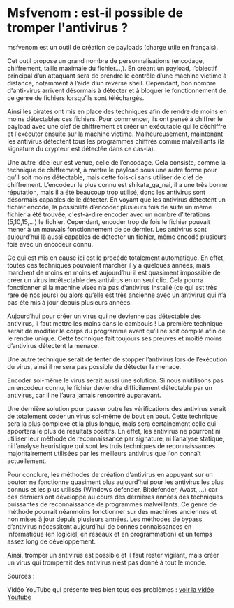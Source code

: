 # Msfvenom : est-il possible de tromper l'antivirus ?

msfvenom est un outil de création de payloads (charge utile en français).

Cet outil propose un grand nombre de personnalisations (encodage, chiffrement, taille maximale du fichier…,).
En créant un payload, l’objectif principal d’un attaquant sera de prendre le contrôle d’une machine victime à
distance, notamment à l’aide d’un reverse shell.
Cependant, bon nombre d'anti-virus arrivent désormais à détecter et à bloquer le fonctionnement de ce genre de
fichiers lorsqu’ils sont téléchargés.


Ainsi les pirates ont mis en place des techniques afin de rendre de moins en moins détectables ces fichiers.
Pour commencer, ils ont pensé à chiffrer le payload avec une clef de chiffrement
et créer un exécutable qui le déchiffre et l'exécuter ensuite sur la machine victime. Malheureusement, maintenant
les antivirus détectent tous les programmes chiffrés comme malveillants
(la signature du crypteur est détectée dans ce cas-là).


Une autre idée leur est venue, celle de l’encodage. Cela consiste, comme la technique de chiffrement, à mettre
le payload sous une autre forme pour qu’il soit moins détectable, mais
cette fois-ci sans utiliser de clef de chiffrement. L’encodeur le plus connu est shikata_ga_nai, il a une très
bonne réputation, mais il a été beaucoup trop utilisé, donc les antivirus
sont désormais capables de le détecter. En voyant que les antivirus détectent un fichier encodé, la possibilité
d’encoder plusieurs fois de suite un même fichier a été trouvée, c'est-à-dire
encoder avec un nombre d’itérations (5,10,15,...) le fichier. Cependant, encoder trop de fois le fichier pouvait
mener à un mauvais fonctionnement de ce dernier. Les antivirus sont aujourd’hui
là aussi capables de détecter un fichier, même encodé plusieurs fois avec un encodeur connu.


Ce qui est mis en cause ici est le procédé totalement automatique. En effet, toutes ces techniques pouvaient
marcher il y a quelques années, mais marchent de moins en moins et aujourd’hui il
est quasiment impossible de créer un virus indétectable des antivirus en un seul clic. Cela pourra fonctionner
si la machine visée n’a pas d’antivirus installé (ce qui est très rare de nos
jours) ou alors qu’elle est très ancienne avec un antivirus qui n’a pas été mis à jour depuis plusieurs années.


Aujourd’hui pour créer un virus qui ne devienne pas détectable des antivirus, il faut mettre les mains dans le
cambouis ! La première technique serait de modifier le corps du programme avant
qu’il ne soit compilé afin de le rendre unique. Cette technique fait toujours ses preuves et moitié moins
d’antivirus détectent la menace.

Une autre technique serait de tenter de stopper l’antivirus lors de l’exécution du virus, ainsi il ne sera pas
possible de détecter la menace.


Encoder soi-même le virus serait aussi une solution. Si nous n’utilisons pas un encodeur connu, le fichier deviendra
difficilement détectable par un antivirus, car il ne l’aura jamais rencontré
auparavant.


Une dernière solution pour passer outre les vérifications des antivirus serait de totalement coder un virus
soi-même de bout en bout. Cette technique sera la plus complexe et la plus longue,
mais sera certainement celle qui apportera le plus de résultats positifs. En effet, les antivirus ne pourront ni
utiliser leur méthode de reconnaissance par signature, ni l’analyse statique,
ni l’analyse heuristique qui sont les trois techniques de reconnaissances majoritairement utilisées par les
meilleurs antivirus que l'on connaît actuellement.


Pour conclure, les méthodes de création d’antivirus en appuyant sur un bouton ne fonctionne quasiment plus
aujourd’hui pour les antivirus les plus connus et les plus utilisés
(Windows defender, Bitdefender, Avast, ...) car ces derniers ont développé au cours des dernières années des
techniques puissantes de reconnaissance de programmes malveillants. Ce genre
de méthode pourrait néanmoins fonctionner sur des machines anciennes et non mises à jour depuis plusieurs
années. Les méthodes de bypass d’antivirus nécessitent aujourd’hui de bonnes
connaissances en informatique (en logiciel, en réseaux et en programmation) et un temps assez long de
développement.


Ainsi, tromper un antivirus est possible et il faut rester vigilant, mais créer un virus qui tromperait des
antivirus n’est pas donné à tout le monde.


Sources :

Vidéo YouTube qui présente très bien tous ces problèmes : [voir la vidéo Youtube](https://www.youtube.com/watch?v=2H_1ZkZ83gI&t=131s)